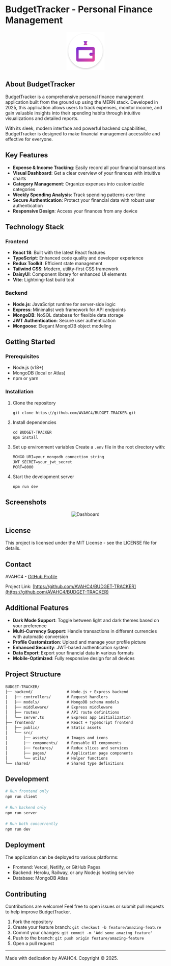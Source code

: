 # BudgetTracker - Personal Finance Management

<p align="center">
  <img src="frontend/src/assets/logo.svg" width="120px" />
</p>

## About BudgetTracker

BudgetTracker is a comprehensive personal finance management application built from the ground up using the MERN stack. Developed in 2025, this application allows users to track expenses, monitor income, and gain valuable insights into their spending habits through intuitive visualizations and detailed reports.

With its sleek, modern interface and powerful backend capabilities, BudgetTracker is designed to make financial management accessible and effective for everyone.

## Key Features

- **Expense & Income Tracking**: Easily record all your financial transactions
- **Visual Dashboard**: Get a clear overview of your finances with intuitive charts
- **Category Management**: Organize expenses into customizable categories
- **Weekly Spending Analysis**: Track spending patterns over time
- **Secure Authentication**: Protect your financial data with robust user authentication
- **Responsive Design**: Access your finances from any device

## Technology Stack

### Frontend
- **React 18**: Built with the latest React features
- **TypeScript**: Enhanced code quality and developer experience
- **Redux Toolkit**: Efficient state management
- **Tailwind CSS**: Modern, utility-first CSS framework
- **DaisyUI**: Component library for enhanced UI elements
- **Vite**: Lightning-fast build tool

### Backend
- **Node.js**: JavaScript runtime for server-side logic
- **Express**: Minimalist web framework for API endpoints
- **MongoDB**: NoSQL database for flexible data storage
- **JWT Authentication**: Secure user authentication
- **Mongoose**: Elegant MongoDB object modeling

## Getting Started

### Prerequisites
- Node.js (v18+)
- MongoDB (local or Atlas)
- npm or yarn

### Installation

1. Clone the repository
   ```
   git clone https://github.com/AVAHC4/BUDGET-TRACKER.git
   ```

2. Install dependencies
   ```
   cd BUDGET-TRACKER
   npm install
   ```

3. Set up environment variables
   Create a `.env` file in the root directory with:
   ```
   MONGO_URI=your_mongodb_connection_string
   JWT_SECRET=your_jwt_secret
   PORT=8000
   ```

4. Start the development server
   ```
   npm run dev
   ```

## Screenshots

<p align="center">
  <img src="screenshots/dashboard.png" alt="Dashboard" width="800"/>
</p>

## License

This project is licensed under the MIT License - see the LICENSE file for details.

## Contact

AVAHC4 - [GitHub Profile](https://github.com/AVAHC4)

Project Link: [https://github.com/AVAHC4/BUDGET-TRACKER](https://github.com/AVAHC4/BUDGET-TRACKER)

## Additional Features

- **Dark Mode Support**: Toggle between light and dark themes based on your preference
- **Multi-Currency Support**: Handle transactions in different currencies with automatic conversion
- **Profile Customization**: Upload and manage your profile picture
- **Enhanced Security**: JWT-based authentication system
- **Data Export**: Export your financial data in various formats
- **Mobile-Optimized**: Fully responsive design for all devices

## Project Structure

```
BUDGET-TRACKER/
├── backend/               # Node.js + Express backend
│   ├── controllers/       # Request handlers
│   ├── models/            # MongoDB schema models
│   ├── middleware/        # Express middleware
│   ├── routes/            # API route definitions
│   └── server.ts          # Express app initialization
├── frontend/              # React + TypeScript frontend
│   ├── public/            # Static assets
│   └── src/
│       ├── assets/        # Images and icons
│       ├── components/    # Reusable UI components
│       ├── features/      # Redux slices and services
│       ├── pages/         # Application page components
│       └── utils/         # Helper functions
└── shared/                # Shared type definitions
```

## Development

```bash
# Run frontend only
npm run client

# Run backend only
npm run server

# Run both concurrently
npm run dev
```

## Deployment

The application can be deployed to various platforms:

- Frontend: Vercel, Netlify, or GitHub Pages
- Backend: Heroku, Railway, or any Node.js hosting service
- Database: MongoDB Atlas

## Contributing

Contributions are welcome! Feel free to open issues or submit pull requests to help improve BudgetTracker.

1. Fork the repository
2. Create your feature branch: `git checkout -b feature/amazing-feature`
3. Commit your changes: `git commit -m 'Add some amazing feature'`
4. Push to the branch: `git push origin feature/amazing-feature`
5. Open a pull request

---

Made with dedication by AVAHC4. Copyright © 2025.
